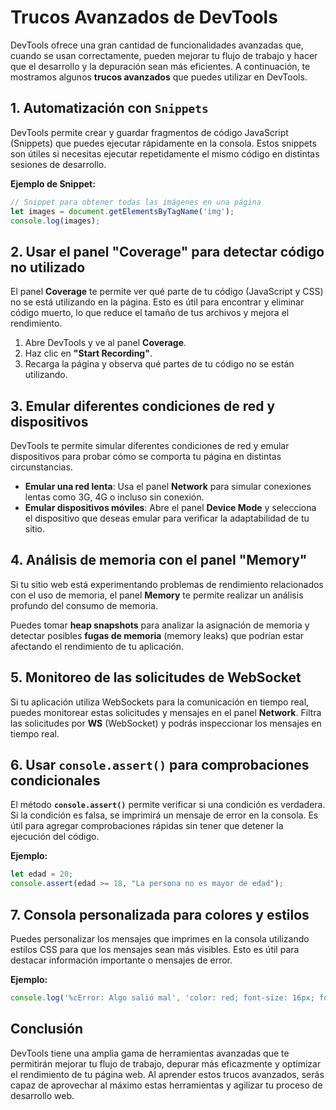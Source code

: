 # Trucos Avanzados de DevTools

DevTools ofrece una gran cantidad de funcionalidades avanzadas que, cuando se usan correctamente, pueden mejorar tu flujo de trabajo y hacer que el desarrollo y la depuración sean más eficientes. A continuación, te mostramos algunos **trucos avanzados** que puedes utilizar en DevTools.

## 1. **Automatización con `Snippets`**
DevTools permite crear y guardar fragmentos de código JavaScript (Snippets) que puedes ejecutar rápidamente en la consola. Estos snippets son útiles si necesitas ejecutar repetidamente el mismo código en distintas sesiones de desarrollo.

**Ejemplo de Snippet:**
```javascript
// Snippet para obtener todas las imágenes en una página
let images = document.getElementsByTagName('img');
console.log(images);
```

## 2. **Usar el panel "Coverage" para detectar código no utilizado**
El panel **Coverage** te permite ver qué parte de tu código (JavaScript y CSS) no se está utilizando en la página. Esto es útil para encontrar y eliminar código muerto, lo que reduce el tamaño de tus archivos y mejora el rendimiento.

1. Abre DevTools y ve al panel **Coverage**.
2. Haz clic en **"Start Recording"**.
3. Recarga la página y observa qué partes de tu código no se están utilizando.

## 3. **Emular diferentes condiciones de red y dispositivos**
DevTools te permite simular diferentes condiciones de red y emular dispositivos para probar cómo se comporta tu página en distintas circunstancias.

- **Emular una red lenta**: Usa el panel **Network** para simular conexiones lentas como 3G, 4G o incluso sin conexión.
- **Emular dispositivos móviles**: Abre el panel **Device Mode** y selecciona el dispositivo que deseas emular para verificar la adaptabilidad de tu sitio.

## 4. **Análisis de memoria con el panel "Memory"**
Si tu sitio web está experimentando problemas de rendimiento relacionados con el uso de memoria, el panel **Memory** te permite realizar un análisis profundo del consumo de memoria.

Puedes tomar **heap snapshots** para analizar la asignación de memoria y detectar posibles **fugas de memoria** (memory leaks) que podrían estar afectando el rendimiento de tu aplicación.

## 5. **Monitoreo de las solicitudes de WebSocket**
Si tu aplicación utiliza WebSockets para la comunicación en tiempo real, puedes monitorear estas solicitudes y mensajes en el panel **Network**. Filtra las solicitudes por **WS** (WebSocket) y podrás inspeccionar los mensajes en tiempo real.

## 6. **Usar `console.assert()` para comprobaciones condicionales**
El método **`console.assert()`** permite verificar si una condición es verdadera. Si la condición es falsa, se imprimirá un mensaje de error en la consola. Es útil para agregar comprobaciones rápidas sin tener que detener la ejecución del código.

**Ejemplo:**
```javascript
let edad = 20;
console.assert(edad >= 18, "La persona no es mayor de edad");
```

## 7. **Consola personalizada para colores y estilos**
Puedes personalizar los mensajes que imprimes en la consola utilizando estilos CSS para que los mensajes sean más visibles. Esto es útil para destacar información importante o mensajes de error.

**Ejemplo:**
```javascript
console.log('%cError: Algo salió mal', 'color: red; font-size: 16px; font-weight: bold;');
```

## Conclusión
DevTools tiene una amplia gama de herramientas avanzadas que te permitirán mejorar tu flujo de trabajo, depurar más eficazmente y optimizar el rendimiento de tu página web. Al aprender estos trucos avanzados, serás capaz de aprovechar al máximo estas herramientas y agilizar tu proceso de desarrollo web.
